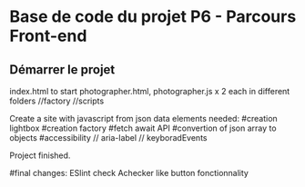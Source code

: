 # Base de code du projet P6 - Parcours Front-end

## Démarrer le projet

index.html to start photographer.html, photographer.js x 2 each in different folders //factory //scripts

Create a site with javascript from json data
elements needed:
#creation lightbox
#creation factory
#fetch await API
#convertion of json array to objects
#accessibility // aria-label // keyboradEvents


Project finished.

#final changes: ESlint check
                Achecker
                like button fonctionnality
